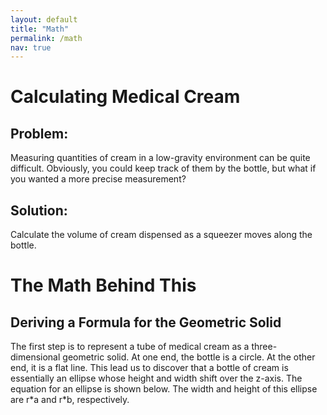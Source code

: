 ```yaml
---
layout: default
title: "Math"
permalink: /math
nav: true
---
```

# Calculating Medical Cream
## Problem:
Measuring quantities of cream in a low-gravity environment can be quite difficult. Obviously, you could keep track of them by the bottle, but what if you wanted a more precise measurement?
## Solution:
Calculate the volume of cream dispensed as a squeezer moves along the bottle.
# The Math Behind This
## Deriving a Formula for the Geometric Solid
The first step is to represent a tube of medical cream as a three-dimensional geometric solid. At one end, the bottle is a circle. At the other end, it is a flat line. This lead us to discover that a bottle of cream is essentially an ellipse whose height and width shift over the z-axis. The equation for an ellipse is shown below. The width and height of this ellipse are r\*a and r\*b, respectively.

